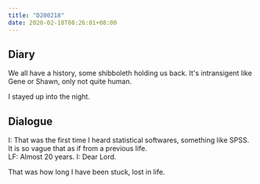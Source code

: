 ```yaml
---
title: "D200218"
date: 2020-02-18T08:26:01+08:00
---
```


## Diary

We all have a history, some shibboleth holding us back. It's intransigent like Gene or Shawn, only not quite human.

I stayed up into the night.

## Dialogue

I: That was the first time I heard statistical softwares, something like SPSS. It is so vague that as if from a previous life.  
LF: Almost 20 years.
I: Dear Lord.

That was how long I have been stuck, lost in life.
